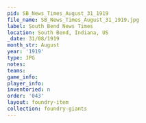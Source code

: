 ```yaml
---
pid: SB_News_Times_August_31_1919
file_name: SB_News_Times_August_31_1919.jpg
label: South Bend News Times
location: South Bend, Indiana, US
_date: 31/08/1919
month_str: August
year: '1919'
type: JPG
notes: 
teams: 
game_info: 
player_info: 
inventoried: n
order: '043'
layout: foundry-item
collection: foundry-giants
---
```

